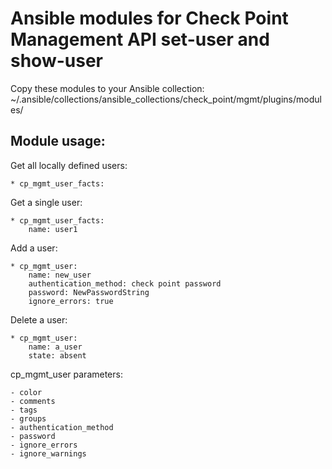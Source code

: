 # Ansible modules for Check Point Management API set-user and show-user

Copy these modules to your Ansible collection: ~/.ansible/collections/ansible_collections/check_point/mgmt/plugins/modules/

## Module usage:

Get all locally defined users:
```
* cp_mgmt_user_facts:
```

Get a single user:
```
* cp_mgmt_user_facts:
    name: user1
```

Add a user:
```
* cp_mgmt_user:
    name: new_user
    authentication_method: check point password
    password: NewPasswordString
    ignore_errors: true
```

Delete a user:
```
* cp_mgmt_user:
    name: a_user
    state: absent
```

cp_mgmt_user parameters:
```
- color
- comments
- tags
- groups
- authentication_method
- password
- ignore_errors
- ignore_warnings
```



